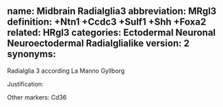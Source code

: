 name: Midbrain Radialglia3
abbreviation: MRgl3
definition: +Ntn1 +Ccdc3 +Sulf1 +Shh +Foxa2
related: HRgl3
categories: Ectodermal Neuronal Neuroectodermal Radialglialike
version: 2
synonyms:
---

Radialglia 3 according La Manno Gyllborg

Justification:

Other markers:
Cd36